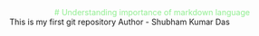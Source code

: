 <center><font color = "lightgreen"># Understanding importance of markdown language</font></center>
This is my first git repository  
Author - Shubham Kumar Das
